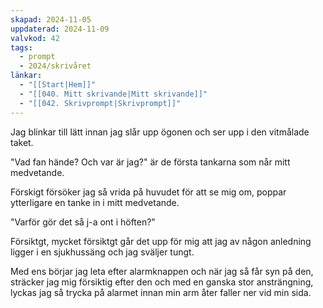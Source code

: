 ```yaml
---
skapad: 2024-11-05
uppdaterad: 2024-11-09
valvkod: 42
tags:
  - prompt
  - 2024/skrivåret
länkar:
  - "[[Start|Hem]]"
  - "[[040. Mitt skrivande|Mitt skrivande]]"
  - "[[042. Skrivprompt|Skrivprompt]]"
---
```

Jag blinkar till lätt innan jag slår upp ögonen och ser upp i den vitmålade taket.

"Vad fan hände? Och var är jag?" är de första tankarna som når mitt medvetande.

Förskigt försöker jag så vrida på huvudet för att se mig om, poppar ytterligare en tanke in i mitt medvetande.

"Varför gör det så j-a ont i höften?"

Försiktgt, mycket försiktgt går det upp för mig att jag av någon anledning ligger i en sjukhussäng och jag sväljer tungt.

Med ens börjar jag leta efter alarmknappen och när jag så får syn på den, sträcker jag mig försiktig efter den och med en ganska stor ansträngning, lyckas jag så trycka på alarmet innan min arm åter faller ner vid min sida.



